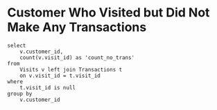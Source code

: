 # Customer Who Visited but Did Not Make Any Transactions
```
select
    v.customer_id,
    count(v.visit_id) as 'count_no_trans'
from
    Visits v left join Transactions t
    on v.visit_id = t.visit_id
where
    t.visit_id is null
group by
    v.customer_id
```